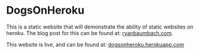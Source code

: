 DogsOnHeroku
============

This is a static website that will demonstrate the ability of static websites on heroku.  The blog post for this can be found at: [ryanbaumbach.com](http://www.ryanbaumbach.com/blog/2014/01/08/hosting-static-websites-on-heroku-using-vienna/).

This website is live, and can be found at: [dogsonheroku.herokuapp.com](http://dogsonheroku.herokuapp.com)
